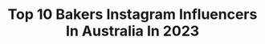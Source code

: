 ---
title: Top 10 Bakers Instagram Influencers In Australia In 2023
description: >-
  Find top bakers Instagram influencers in Australia in 2023. Most popular hashtags: #cake #birthday #cakedecorating.
platform: Instagram
hits: 98
text_top: See the best Instagram profiles on inBeat.
text_bottom: Our database aggregates 98 Instagram influencers like this in Australia for you to contact.
profiles:
  - username: "walla_abueid"
    fullname: >-
      Walla Abu-Eid | ولاء ابو عيد
    bio: >-
      Happily married, mummy to three 💕 B. Pharmacy | M. Teaching 🇵🇸🇦🇺 Foodie and baker @bakemycakeby_walla Sharing snippets of things I love ✨
    location: "Australia"
    followers: 121226
    engagement: 265
    commentsToLikes: 0.059972
    id: ck5hhkq108qgb0i11cfrv5y52
    verified: false
    hashtags: "#huffposttaste, #sydneyfoodies, #foodmagazine, #lockdown2021"
  - username: "dansbakelab"
    fullname: >-
      Dan’s Bake Lab | 🇦🇺BakeOff ‘19
    bio: >-
      ✨ Australian Bake Off 2019 Finalist 🐶 @rspca_vic Ambassador 👨🏼‍🍳 Self-taught baker 🧬 Medical scientist 💖 Gold, pink & glitter lover
    location: "Australia"
    followers: 12391
    engagement: 274
    commentsToLikes: 0.083266
    id: ckapcr41r4uzc0i78k00skha2
    verified: false
    hashtags: ""
  - username: "katherine_sabbath"
    fullname: >-
      Katherine Sabbath
    bio: >-
      🎂 Teacher turned Baker 📗 Author 🎨 New Owner! @CreativeCakeDecorating BOOK 2 #BakeAustraliaGreat 🎉 info@katherinesabbath.com 🐨 Gadigal Land/ Sydney AU
    location: "Australia"
    followers: 484880
    engagement: 134
    commentsToLikes: 0.041917
    id: ck136t2ui84b20i197te25ig2
    verified: true
    hashtags: "#disneypartner, #makeittogether, #madewithkitchenaid, #disneyhalloween"
  - username: "amy_minichiello_"
    fullname: >-
      FOOD-STORIES-MEMORIES
    bio: >-
      Self-taught cook, baker of cakes, story-teller, memory maker & recipe sharer. Recipes can be found here 👇🏻
    location: "Australia"
    followers: 3208
    engagement: 1073
    commentsToLikes: 0.324724
    id: ck6u3rkgfzh0m0j71cj0wpy83
    verified: false
    hashtags: "#recipesinthemail, #moonandglow, #beaubakes"
  - username: "dabakerboy"
    fullname: >-
      Baker Boy
    bio: >-
      A project by Danzal Baker [-o-] Fresh New Prince Of Arnhem Land 2019 Young Australian of the Year New single ‘Better Days’ OUT NOW Click to listen 👇🏾
    location: "Australia"
    followers: 72465
    engagement: 433
    commentsToLikes: 0.013438
    id: ck15ueg00mrvf0i19lk2eoe7k
    verified: true
    hashtags: "#hottest100, #gonear, #supermario35, #thenorthfacexgucci"
  - username: "wills.bread"
    fullname: >-
      Will
    bio: >-
      👨‍🍳Home baker. Learning. Sourdough obsession 🥖My baking 📷 My pics 🤨39, husband, father, 3 boys 🇦🇺Brisbane, Aust 🍷See my wine obsession @wills.wines
    location: "Australia"
    followers: 4097
    engagement: 1144
    commentsToLikes: 0.039513
    id: ckaor2rg8lhcv0i78tgejlusk
    verified: false
    hashtags: "#nice, #flourwatersalt, #artisanbread, #sourdough"
  - username: "pddist"
    fullname: >-
      PD Dist
    bio: >-
      Australian Home of - Baker, Deathwish, Shake Junt, Heroin, Happy Hour, Psockadelic, Ghetto Child & Satori
    location: "Australia"
    followers: 15125
    engagement: 340
    commentsToLikes: 0.016951
    id: ck6ugoezu47a00j719p7dc0vq
    verified: false
    hashtags: "#firereliefskatemarket, #videodrome"
  - username: "asprinkleontop_"
    fullname: >-
      A Sprinkle On Top Cakes
    bio: >-
      Bridget | Self taught baker ~ Cake and Cookie Creator ~ Award winning decorator ✈️Aus wide shipping for all cookies #asprinkleontop
    location: "Australia"
    followers: 24853
    engagement: 201
    commentsToLikes: 0.194146
    id: ck13ajbvqqnh40i19x15pxr3n
    verified: false
    hashtags: "#pullupcake, #tsunamicake, #cake, #cookie"
  - username: "hanselandgretelcakes"
    fullname: >-
      Hansel&Gretel Cakes
    bio: >-
      Brisbane based Baker and Cake Decorator. To contact email megan@hanselandgretelcakes.com.au or visit the website! No DM’s please. BOOKED TIL APRIL
    location: "Australia"
    followers: 31094
    engagement: 99
    commentsToLikes: 0.036266
    id: ck5q9heczb58i0i11k9f52ka4
    verified: false
    hashtags: "#brisbanecakes, #cake, #brisbanecake, #birthday"
  - username: "vikramaditya4"
    fullname: >-
      Vikramaditya Sreeman
    bio: >-
      Pastry Chef & Baker 🥖🥐 🇮🇳🇦🇺
    location: "Australia"
    followers: 2530
    engagement: 871
    commentsToLikes: 0.064022
    id: ck13b19yrt74s0i19dbo96yzg
    verified: false
    hashtags: "#chefstalk, #chefsgossips, #lefooding, #pastryelite"
---